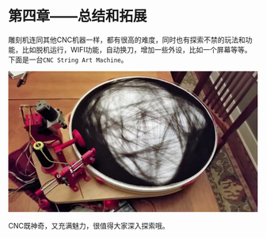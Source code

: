 # 第四章——总结和拓展

雕刻机连同其他CNC机器一样，都有很高的难度，同时也有探索不禁的玩法和功能，比如脱机运行，WIFI功能，自动换刀，增加一些外设，比如一个屏幕等等。下面是一台`CNC String Art Machine`。

![String art cnc machine](images/4-1.png)

CNC既神奇，又充满魅力，很值得大家深入探索哦。